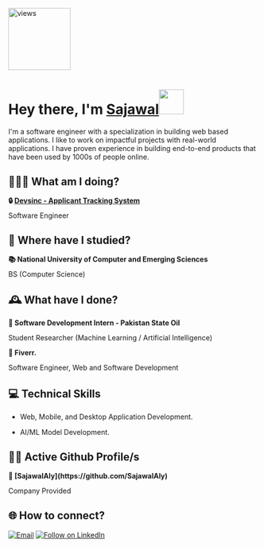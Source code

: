 <a href="https://github.com/sajawal007"><img alt="views" title="Github views" src="https://komarev.com/ghpvc/?username=saqibama&style=flat-square" width="125"/></a>

<h1 align="left">Hey there, I'm <a href="https://www.linkedin.com/in/sajawalali007/">Sajawal</a><img src="https://media.giphy.com/media/hvRJCLFzcasrR4ia7z/giphy.gif" width="50" /></h1>

I'm a software engineer with a specialization in building web based applications. I like to work on impactful projects with real-world applications. I have proven experience in building end-to-end products that have been used by 1000s of people online.

## 🧑🏽‍💻 What am I doing?

<div style="line-height: 1.15">
    <b>🔒 <a href="https://devsinc.ats.maplehr.io/public/jobs" target="_blank">Devsinc - Applicant Tracking System</a></b>
    <p>Software Engineer</p>
</div>

## 📘 Where have I studied?

<div style="line-height: 1.15">
    <b>📚 National University of Computer and Emerging Sciences</b>
    <p>BS (Computer Science)</p>
</div>

## 🕰 What have I done?

<div style="line-height: 1.15">
    <b>🧬 Software Development Intern - Pakistan State Oil </b>
    <p>Student Researcher (Machine Learning / Artificial Intelligence)</p>
</div>

<div style="line-height: 1.15">
    <b>🚀 Fiverr.</b>
    <p>Software Engineer, Web and Software Development</p>
</div>

## 💻 Technical Skills

- Web, Mobile, and Desktop Application Development.

- AI/ML Model Development.

## 🧑‍🚒 Active Github Profile/s

<div style="line-height: 1.15">
    <b>🚀 [SajawalAly](https://github.com/SajawalAly)</b>
    <p>Company Provided</p>
</div>


<h2 align="left">🌐 How to connect?</h2>
<p align="left">
  <a href="mailto:work.sajawal@gmail.com"><img title="Email" src="https://img.shields.io/badge/Gmail-D14836?style=for-the-badge&logo=gmail&logoColor=white"/></a>
  <a href="https://www.linkedin.com/in/sajawalali007/"><img title="Follow on LinkedIn" src="https://img.shields.io/badge/LinkedIn-0077B5?style=for-the-badge&logo=linkedin&logoColor=white"/></a>
</p>

